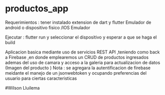 # productos_app

Requerimientos : 
  tener instalado extension de dart y flutter 
  Emulador de android o dispositivo fisico /IOS Emulador 

  
 Ejecutar : 
  flutter run y seleccionar el dispositivo y esperar a que se haga el build 


Aplicacion basica mediante uso de servicios REST API  ,teniendo como back a Firebase ,en donde emplearemos un CRUD de productos ingresados 
ademas del uso de camara y acceso a la galeria para actualizacion de datos (Imagen del producto )
Nota : se agregara la autentificacion de firebase meidante el manejo de un jsonwebtoken y ocupando preferencias del usuario para ciertas caracteristicas 



#Wilson Lluilema 
